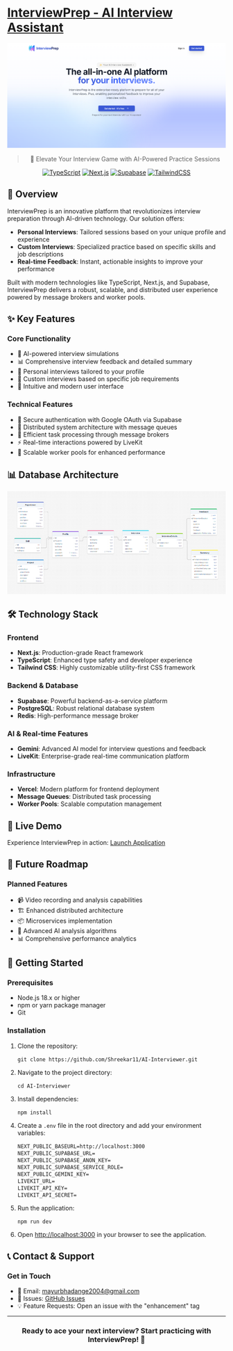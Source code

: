 # [InterviewPrep - AI Interview Assistant](https://interviewprep-sigma.vercel.app/)

<div align="center">

![Landing Page](assets/landing.png)

> 🎯 Elevate Your Interview Game with AI-Powered Practice Sessions

[![TypeScript](https://img.shields.io/badge/TypeScript-007ACC?style=for-the-badge&logo=typescript&logoColor=white)](https://www.typescriptlang.org/)
[![Next.js](https://img.shields.io/badge/Next.js-000000?style=for-the-badge&logo=next.js&logoColor=white)](https://nextjs.org/)
[![Supabase](https://img.shields.io/badge/Supabase-181818?style=for-the-badge&logo=supabase&logoColor=white)](https://supabase.io/)
[![TailwindCSS](https://img.shields.io/badge/Tailwind_CSS-38B2AC?style=for-the-badge&logo=tailwind-css&logoColor=white)](https://tailwindcss.com/)

</div>

## 🌟 Overview

InterviewPrep is an innovative platform that revolutionizes interview preparation through AI-driven technology. Our solution offers:

- **Personal Interviews**: Tailored sessions based on your unique profile and experience
- **Custom Interviews**: Specialized practice based on specific skills and job descriptions
- **Real-time Feedback**: Instant, actionable insights to improve your performance

Built with modern technologies like TypeScript, Next.js, and Supabase, InterviewPrep delivers a robust, scalable, and distributed user experience powered by message brokers and worker pools.

## ✨ Key Features

### Core Functionality
- 🤖 AI-powered interview simulations
- 📊 Comprehensive interview feedback and detailed summary
- 🎯 Personal interviews tailored to your profile
- 🔄 Custom interviews based on specific job requirements
- 🎨 Intuitive and modern user interface

### Technical Features
- 🔐 Secure authentication with Google OAuth via Supabase
- 📡 Distributed system architecture with message queues
- 🚀 Efficient task processing through message brokers
- ⚡ Real-time interactions powered by LiveKit
- 🔄 Scalable worker pools for enhanced performance

## 📊 Database Architecture

![DB Diagram](assets/db_diagram.png)

## 🛠️ Technology Stack

### Frontend
- **Next.js**: Production-grade React framework
- **TypeScript**: Enhanced type safety and developer experience
- **Tailwind CSS**: Highly customizable utility-first CSS framework

### Backend & Database
- **Supabase**: Powerful backend-as-a-service platform
- **PostgreSQL**: Robust relational database system
- **Redis**: High-performance message broker

### AI & Real-time Features
- **Gemini**: Advanced AI model for interview questions and feedback
- **LiveKit**: Enterprise-grade real-time communication platform

### Infrastructure
- **Vercel**: Modern platform for frontend deployment
- **Message Queues**: Distributed task processing
- **Worker Pools**: Scalable computation management

## 🚀 Live Demo

Experience InterviewPrep in action: [Launch Application](https://interviewprep-sigma.vercel.app/)

## 🔮 Future Roadmap

### Planned Features
- 📹 Video recording and analysis capabilities
- 🏗️ Enhanced distributed architecture
- 📦 Microservices implementation
- 🤖 Advanced AI analysis algorithms
- 📊 Comprehensive performance analytics

## 🚀 Getting Started

### Prerequisites
- Node.js 18.x or higher
- npm or yarn package manager
- Git

### Installation

1. Clone the repository:

    ```
    git clone https://github.com/Shreekar11/AI-Interviewer.git
    ```

2. Navigate to the project directory:

    ```
    cd AI-Interviewer
    ```

3. Install dependencies:

    ```
    npm install
    ```

4. Create a `.env` file in the root directory and add your environment variables:

    ```
    NEXT_PUBLIC_BASEURL=http://localhost:3000
    NEXT_PUBLIC_SUPABASE_URL=
    NEXT_PUBLIC_SUPABASE_ANON_KEY=
    NEXT_PUBLIC_SUPABASE_SERVICE_ROLE=
    NEXT_PUBLIC_GEMINI_KEY=
    LIVEKIT_URL=
    LIVEKIT_API_KEY=
    LIVEKIT_API_SECRET=
    ```

5. Run the application:

    ```
    npm run dev
    ```

5. Open [http://localhost:3000](http://localhost:3000) in your browser to see the application.

## 📞 Contact & Support

### Get in Touch
- 📧 Email: mayurbhadange2004@gmail.com
- 🐛 Issues: [GitHub Issues](https://github.com/Shreekar11/AI-Interviewer/issues)
- 💡 Feature Requests: Open an issue with the "enhancement" tag

---

<div align="center">

### Ready to ace your next interview? Start practicing with InterviewPrep! 🚀

</div>
